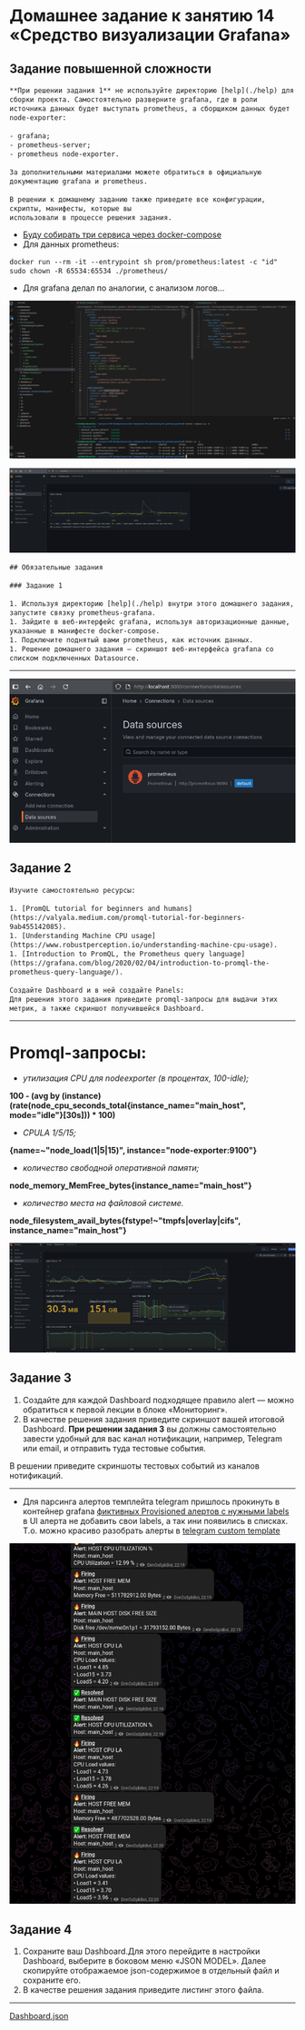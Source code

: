 # Домашнее задание к занятию 14 «Средство визуализации Grafana»

## Задание повышенной сложности

    **При решении задания 1** не используйте директорию [help](./help) для сборки проекта. Самостоятельно разверните grafana, где в роли источника данных будет выступать prometheus, а сборщиком данных будет node-exporter:

    - grafana;
    - prometheus-server;
    - prometheus node-exporter.

    За дополнительными материалами можете обратиться в официальную документацию grafana и prometheus.

    В решении к домашнему заданию также приведите все конфигурации, скрипты, манифесты, которые вы 
    использовали в процессе решения задания.

 - [Буду собирать три сервиса через docker-compose](https://grafana.com/docs/grafana/latest/setup-grafana/configure-docker/)
 - Для данных prometheus:

```shell
docker run --rm -it --entrypoint sh prom/prometheus:latest -c "id"
sudo chown -R 65534:65534 ./prometheus/
```
 - Для grafana делал по аналогии, с анализом логов...  

![img](img/1.png)

![img](img/2.png)

    ## Обязательные задания

    ### Задание 1

    1. Используя директорию [help](./help) внутри этого домашнего задания, запустите связку prometheus-grafana.
    1. Зайдите в веб-интерфейс grafana, используя авторизационные данные, указанные в манифесте docker-compose.
    1. Подключите поднятый вами prometheus, как источник данных.
    1. Решение домашнего задания — скриншот веб-интерфейса grafana со списком подключенных Datasource.

---
![img](img/3.png)

## Задание 2

    Изучите самостоятельно ресурсы:

    1. [PromQL tutorial for beginners and humans](https://valyala.medium.com/promql-tutorial-for-beginners-9ab455142085).
    1. [Understanding Machine CPU usage](https://www.robustperception.io/understanding-machine-cpu-usage).
    1. [Introduction to PromQL, the Prometheus query language](https://grafana.com/blog/2020/02/04/introduction-to-promql-the-prometheus-query-language/).

    Создайте Dashboard и в ней создайте Panels:
    Для решения этого задания приведите promql-запросы для выдачи этих метрик, а также скриншот получившейся Dashboard.

---
# Promql-запросы:

- _утилизация CPU для nodeexporter (в процентах, 100-idle);_

**100 - (avg by (instance) (rate(node_cpu_seconds_total{instance_name="main_host", mode="idle"}[30s])) * 100)**

- _CPULA 1/5/15;_

**{__name__=~"node_load(1|5|15)", instance="node-exporter:9100"}**

- _количество свободной оперативной памяти;_

**node_memory_MemFree_bytes{instance_name="main_host"}**

- _количество места на файловой системе._

**node_filesystem_avail_bytes{fstype!~"tmpfs|overlay|cifs", instance_name="main_host"}**

![img](img/4.png)


## Задание 3

1. Создайте для каждой Dashboard подходящее правило alert — можно обратиться к первой лекции в блоке «Мониторинг».
1. В качестве решения задания приведите скриншот вашей итоговой Dashboard.
**При решении задания 3** вы должны самостоятельно завести удобный для вас канал нотификации, например, Telegram или email, и отправить туда тестовые события.

В решении приведите скриншоты тестовых событий из каналов нотификаций.

---

- Для парсинга алертов темплейта telegram пришлось прокинуть в контейнер grafana [фиктивных Provisioned алертов с нужными labels](grafana_home/grafana/alerting/alerts.yaml) в UI алерта не добавить свои labels, а так ини появились в списках. Т.о. можно красиво разобрать алерты в [telegram custom template](grafana_home/grafana/keep_work/telegram.gotmpl)

![img](img/5.png)


## Задание 4

1. Сохраните ваш Dashboard.Для этого перейдите в настройки Dashboard, выберите в боковом меню «JSON MODEL». Далее скопируйте отображаемое json-содержимое в отдельный файл и сохраните его.
1. В качестве решения задания приведите листинг этого файла.

---
[Dashboard.json](grafana_home/grafana/Dashboard.json)


